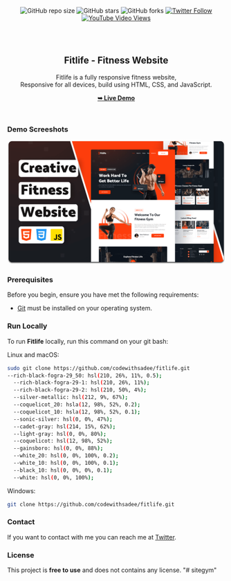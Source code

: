 <div align="center">
  
  ![GitHub repo size](https://img.shields.io/github/repo-size/codewithsadee/fitlife)
  ![GitHub stars](https://img.shields.io/github/stars/codewithsadee/fitlife?style=social)
  ![GitHub forks](https://img.shields.io/github/forks/codewithsadee/fitlife?style=social)
  [![Twitter Follow](https://img.shields.io/twitter/follow/codewithsadee?style=social)](https://twitter.com/intent/follow?screen_name=codewithsadee)
  [![YouTube Video Views](https://img.shields.io/youtube/views/dmif_yP7cZw?style=social)](https://youtu.be/dmif_yP7cZw)

  <br />
  <br />

  <h2 align="center">Fitlife - Fitness Website</h2>

  Fitlife is a fully responsive fitness website, <br />Responsive for all devices, build using HTML, CSS, and JavaScript.

  <a href="https://codewithsadee.github.io/fitlife/"><strong>➥ Live Demo</strong></a>

</div>

<br />

### Demo Screeshots

![Fitlife Desktop Demo](./readme-images/desktop.png "Desktop Demo")

### Prerequisites

Before you begin, ensure you have met the following requirements:

* [Git](https://git-scm.com/downloads "Download Git") must be installed on your operating system.

### Run Locally

To run **Fitlife** locally, run this command on your git bash:

Linux and macOS:

```bash
sudo git clone https://github.com/codewithsadee/fitlife.git
--rich-black-fogra-29_50: hsl(210, 26%, 11%, 0.5);
  --rich-black-fogra-29-1: hsl(210, 26%, 11%);
  --rich-black-fogra-29-2: hsl(210, 50%, 4%);
  --silver-metallic: hsl(212, 9%, 67%);
  --coquelicot_20: hsla(12, 98%, 52%, 0.2);
  --coquelicot_10: hsla(12, 98%, 52%, 0.1);
  --sonic-silver: hsl(0, 0%, 47%);
  --cadet-gray: hsl(214, 15%, 62%);
  --light-gray: hsl(0, 0%, 80%);
  --coquelicot: hsl(12, 98%, 52%);
  --gainsboro: hsl(0, 0%, 88%);
  --white_20: hsl(0, 0%, 100%, 0.2);
  --white_10: hsl(0, 0%, 100%, 0.1);
  --black_10: hsl(0, 0%, 0%, 0.1);
  --white: hsl(0, 0%, 100%);

```

Windows:

```bash
git clone https://github.com/codewithsadee/fitlife.git
```

### Contact

If you want to contact with me you can reach me at [Twitter](https://www.twitter.com/codewithsadee).

### License

This project is **free to use** and does not contains any license.
"# sitegym" 
